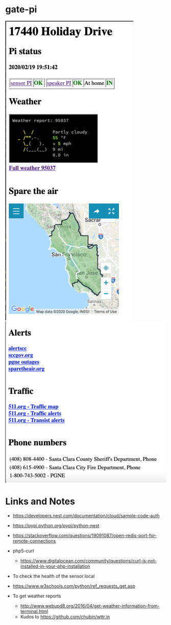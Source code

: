 # gate-pi
![gate1a](images/gate-1a.png)
![gate1b](images/gate-1b.png)


# Links and Notes
- https://developers.nest.com/documentation/cloud/sample-code-auth
- https://pypi.python.org/pypi/python-nest
- https://stackoverflow.com/questions/19091087/open-redis-port-for-remote-connections
- php5-curl
  - https://www.digitalocean.com/community/questions/curl-is-not-installed-in-your-php-installation

- To check the health of the sensor.local
 - https://www.w3schools.com/python/ref_requests_get.asp

- To get weather reports
  - http://www.webupd8.org/2016/04/get-weather-information-from-terminal.html 
  - Kudos to https://github.com/chubin/wttr.in
